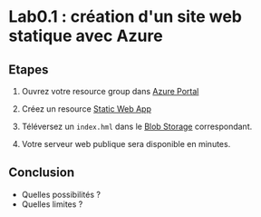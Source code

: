 # Lab0.1 : création d'un site web statique avec Azure


## Etapes

1. Ouvrez votre resource group dans [Azure Portal](https://portal.azure.com)
2. Créez un resource  [Static Web App](https://docs.microsoft.com/fr-fr/azure/static-web-apps/)
3. Téléversez un `index.hml` dans le [Blob Storage](https://docs.microsoft.com/fr-fr/azure/storage/blobs/storage-blobs-introduction) correspondant.

4. Votre serveur web publique sera disponible en minutes.

## Conclusion
- Quelles possibilités ?
- Quelles limites ?